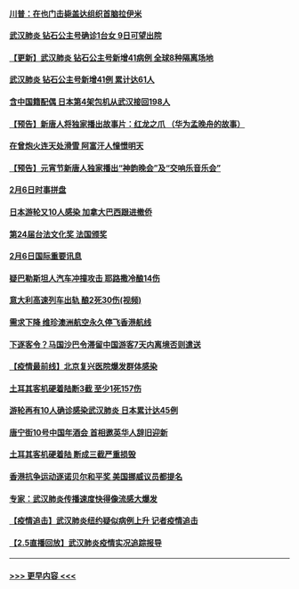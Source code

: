 #### [川普：在也门击毙盖达组织首脑拉伊米](../pages/prog202/a102771528.md?t=02071622) 
#### [武汉肺炎 钻石公主号确诊1台女 9日可望出院](../pages/prog202/a102771518.md?t=02071622) 
#### [【更新】武汉肺炎 钻石公主号新增41病例 全球8种隔离场地](../pages/prog202/a102770740.md?t=02071622) 
#### [武汉肺炎 钻石公主号新增41例 累计达61人](../pages/prog202/a102771486.md?t=02071622) 
#### [含中国籍配偶 日本第4架包机从武汉接回198人](../pages/prog202/a102771472.md?t=02071622) 
#### [【预告】新唐人将独家播出故事片：红龙之爪 （华为孟晚舟的故事）](../pages/prog202/a102767728.md?t=02071622) 
#### [在曾炮火连天处滑雪 阿富汗人憧憬明天](../pages/prog202/a102771290.md?t=02071622) 
#### [【预告】元宵节新唐人独家播出“神韵晚会”及“交响乐音乐会”](../pages/prog202/a102767674.md?t=02071622) 
#### [2月6日时事拼盘](../pages/prog202/a102771225.md?t=02071622) 
#### [日本游轮又10人感染 加拿大巴西跟进撤侨](../pages/prog202/a102771084.md?t=02071622) 
#### [第24届台法文化奖 法国颁奖](../pages/prog202/a102771032.md?t=02071622) 
#### [2月6日国际重要讯息](../pages/prog202/a102770794.md?t=02071622) 
#### [疑巴勒斯坦人汽车冲撞攻击 耶路撒冷酿14伤](../pages/prog202/a102770586.md?t=02071622) 
#### [意大利高速列车出轨 酿2死30伤(视频)](../pages/prog202/a102770762.md?t=02071622) 
#### [需求下降 维珍澳洲航空永久停飞香港航线](../pages/prog202/a102770751.md?t=02071622) 
#### [下逐客令？马国沙巴令滞留中国游客7天内离境否则遣送](../pages/prog202/a102770640.md?t=02071622) 
#### [【疫情最前线】北京复兴医院爆发群体感染](../pages/prog202/a102770602.md?t=02071622) 
#### [土耳其客机硬着陆断3截 至少1死157伤](../pages/prog202/a102770508.md?t=02071622) 
#### [游轮再有10人确诊感染武汉肺炎 日本累计达45例](../pages/prog202/a102770476.md?t=02071622) 
#### [唐宁街10号中国年酒会 首相邀英华人辞旧迎新](../pages/prog202/a102770458.md?t=02071622) 
#### [土耳其客机硬着陆 断成三截严重损毁](../pages/prog202/a102770239.md?t=02071622) 
#### [香港抗争运动逐诺贝尔和平奖 美国挪威议员都提名](../pages/prog202/a102770390.md?t=02071622) 
#### [专家：武汉肺炎传播速度快得像流感大爆发](../pages/prog202/a102770132.md?t=02071622) 
#### [【疫情追击】武汉肺炎纽约疑似病例上升 记者疫情追击](../pages/prog202/a102770000.md?t=02071622) 
#### [【2.5直播回放】武汉肺炎疫情实况追踪报导](../pages/prog202/a102769913.md?t=02071622) 

----
#### [ >>> 更早内容 <<< ](../indexes/prog202-earlier.md)
